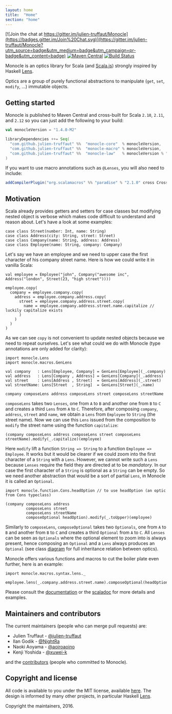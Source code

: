 ```yaml
---
layout: home
title:  "Home"
section: "home"
---
```


[![Join the chat at https://gitter.im/julien-truffaut/Monocle](https://badges.gitter.im/Join%20Chat.svg)](https://gitter.im/julien-truffaut/Monocle?utm_source=badge&utm_medium=badge&utm_campaign=pr-badge&utm_content=badge)
[![Maven Central](https://img.shields.io/maven-central/v/com.github.julien-truffaut/monocle_2.12.svg)](http://search.maven.org/#search|ga|1|com.github.julien-truffaut.monocle)
[![Build Status](https://api.travis-ci.org/julien-truffaut/Monocle.svg?branch=master)](https://travis-ci.org/julien-truffaut/Monocle)

Monocle is an optics library for Scala (and [Scala.js](https://www.scala-js.org/)) strongly inspired by Haskell [Lens](https://github.com/ekmett/lens).

Optics are a group of purely functional abstractions to manipulate (`get`, `set`, `modify`, ...) immutable objects.

## Getting started

Monocle is published to Maven Central and cross-built for Scala `2.10`, `2.11`, and `2.12` so you can just add the following to your build:

```scala
val monocleVersion = "1.4.0-M2"

libraryDependencies ++= Seq(
  "com.github.julien-truffaut" %%  "monocle-core"  % monocleVersion,
  "com.github.julien-truffaut" %%  "monocle-macro" % monocleVersion,
  "com.github.julien-truffaut" %%  "monocle-law"   % monocleVersion % "test"
)
```

If you want to use macro annotations such as `@Lenses`, you will also need to include:

```scala
addCompilerPlugin("org.scalamacros" %% "paradise" % "2.1.0" cross CrossVersion.full)
```

## Motivation

Scala already provides getters and setters for case classes but modifying nested object is verbose which makes code
difficult to understand and reason about. Let's have a look at some examples:

```tut:silent
case class Street(number: Int, name: String)
case class Address(city: String, street: Street)
case class Company(name: String, address: Address)
case class Employee(name: String, company: Company)
```

Let's say we have an employee and we need to upper case the first character of his company street name.
Here is how we could write it in vanilla Scala:

```tut:silent
val employee = Employee("john", Company("awesome inc", Address("london", Street(23, "high street"))))
```

```tut:book
employee.copy(
  company = employee.company.copy(
    address = employee.company.address.copy(
      street = employee.company.address.street.copy(
        name = employee.company.address.street.name.capitalize // luckily capitalize exists
      )
    )
  )
)
```

As we can see `copy` is not convenient to update nested objects because we need to repeat ourselves.
Let's see what could we do with Monocle (type annotations are only added for clarity):

```tut:silent
import monocle.Lens
import monocle.macros.GenLens

val company   : Lens[Employee, Company] = GenLens[Employee](_.company)
val address   : Lens[Company , Address] = GenLens[Company](_.address)
val street    : Lens[Address , Street]  = GenLens[Address](_.street)
val streetName: Lens[Street  , String]  = GenLens[Street](_.name)

company composeLens address composeLens street composeLens streetName
```

`composeLens` takes two `Lenses`, one from `A` to `B` and another one from `B` to `C` and creates a third `Lens` from `A` to `C`.
Therefore, after composing `company`, `address`, `street` and `name`, we obtain a `Lens` from `Employee` to `String` (the street name).
Now we can use this `Lens` issued from the composition to `modify` the street name using the function `capitalize`:

```tut:book
(company composeLens address composeLens street composeLens streetName).modify(_.capitalize)(employee)
```

Here `modify` lift a function `String => String` to a function `Employee => Employee`.
It works but it would be clearer if we could zoom into the first character of a `String` with a `Lens`.
However, we cannot write such a `Lens` because `Lenses` require the field they are directed at to be *mandatory*.
In our case the first character of a `String` is optional as a `String` can be empty.
So we need another abstraction that would be a sort of partial `Lens`, in Monocle it is called an `Optional`.

```tut:silent
import monocle.function.Cons.headOption // to use headOption (an optic from Cons typeclass)
```

```tut:book
(company composeLens address
         composeLens street
         composeLens streetName
         composeOptional headOption).modify(_.toUpper)(employee)
```

Similarly to `composeLens`, `composeOptional` takes two `Optionals`, one from `A` to `B` and another from `B` to `C` and
creates a third `Optional` from `A` to `C`. All `Lenses` can be seen as `Optionals` where the optional element to zoom into is always
present, hence composing an `Optional` and a `Lens` always produces an `Optional` (see class [diagram](optics.html) for full inheritance
relation between optics).

Monocle offers various functions and macros to cut the boiler plate even further, here is an example:

```tut:book
import monocle.macros.syntax.lens._

employee.lens(_.company.address.street.name).composeOptional(headOption).modify(_.toUpper)
```

Please consult the [documentation](modules.html) or the [scaladoc](/Monocle/api) for more details and examples.

## Maintainers and contributors

The current maintainers (people who can merge pull requests) are:

* Julien Truffaut - [@julien-truffaut](https://github.com/julien-truffaut)
* Ilan Godik - [@NightRa](https://github.com/NightRa)
* Naoki Aoyama - [@aoiroaoino](https://github.com/aoiroaoino)
* Kenji Yoshida - [@xuwei-k](https://github.com/xuwei-k)

and the [contributors](https://github.com/julien-truffaut/Monocle/graphs/contributors) (people who committed to Monocle).

## Copyright and license

All code is available to you under the MIT license, available [here](http://opensource.org/licenses/mit-license.php).
The design is informed by many other projects, in particular Haskell [Lens](https://github.com/ekmett/lens).

Copyright the maintainers, 2016.

